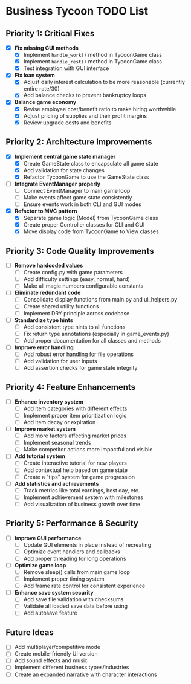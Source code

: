 # Business Tycoon TODO List

## Priority 1: Critical Fixes
- [x] **Fix missing GUI methods**
  - [x] Implement `handle_work()` method in TycoonGame class
  - [x] Implement `handle_rest()` method in TycoonGame class
  - [x] Test integration with GUI interface

- [x] **Fix loan system**
  - [x] Adjust daily interest calculation to be more reasonable (currently entire rate/30)
  - [x] Add balance checks to prevent bankruptcy loops

- [x] **Balance game economy**
  - [x] Revise employee cost/benefit ratio to make hiring worthwhile
  - [x] Adjust pricing of supplies and their profit margins
  - [x] Review upgrade costs and benefits

## Priority 2: Architecture Improvements
- [x] **Implement central game state manager**
  - [x] Create GameState class to encapsulate all game state
  - [x] Add validation for state changes
  - [x] Refactor TycoonGame to use the GameState class

- [ ] **Integrate EventManager properly**
  - [ ] Connect EventManager to main game loop
  - [ ] Make events affect game state consistently
  - [ ] Ensure events work in both CLI and GUI modes

- [x] **Refactor to MVC pattern**
  - [x] Separate game logic (Model) from TycoonGame class
  - [x] Create proper Controller classes for CLI and GUI
  - [x] Move display code from TycoonGame to View classes

## Priority 3: Code Quality Improvements
- [ ] **Remove hardcoded values**
  - [ ] Create config.py with game parameters
  - [ ] Add difficulty settings (easy, normal, hard)
  - [ ] Make all magic numbers configurable constants

- [ ] **Eliminate redundant code**
  - [ ] Consolidate display functions from main.py and ui_helpers.py
  - [ ] Create shared utility functions
  - [ ] Implement DRY principle across codebase

- [ ] **Standardize type hints**
  - [ ] Add consistent type hints to all functions
  - [ ] Fix return type annotations (especially in game_events.py)
  - [ ] Add proper documentation for all classes and methods

- [ ] **Improve error handling**
  - [ ] Add robust error handling for file operations
  - [ ] Add validation for user inputs
  - [ ] Add assertion checks for game state integrity

## Priority 4: Feature Enhancements
- [ ] **Enhance inventory system**
  - [ ] Add item categories with different effects
  - [ ] Implement proper item prioritization logic
  - [ ] Add item decay or expiration

- [ ] **Improve market system**
  - [ ] Add more factors affecting market prices
  - [ ] Implement seasonal trends
  - [ ] Make competitor actions more impactful and visible

- [ ] **Add tutorial system**
  - [ ] Create interactive tutorial for new players
  - [ ] Add contextual help based on game state
  - [ ] Create a "tips" system for game progression

- [ ] **Add statistics and achievements**
  - [ ] Track metrics like total earnings, best day, etc.
  - [ ] Implement achievement system with milestones
  - [ ] Add visualization of business growth over time

## Priority 5: Performance & Security
- [ ] **Improve GUI performance**
  - [ ] Update GUI elements in place instead of recreating
  - [ ] Optimize event handlers and callbacks
  - [ ] Add proper threading for long operations

- [ ] **Optimize game loop**
  - [ ] Remove sleep() calls from main game loop
  - [ ] Implement proper timing system
  - [ ] Add frame rate control for consistent experience

- [ ] **Enhance save system security**
  - [ ] Add save file validation with checksums
  - [ ] Validate all loaded save data before using
  - [ ] Add autosave feature

## Future Ideas
- [ ] Add multiplayer/competitive mode
- [ ] Create mobile-friendly UI version
- [ ] Add sound effects and music
- [ ] Implement different business types/industries
- [ ] Create an expanded narrative with character interactions 